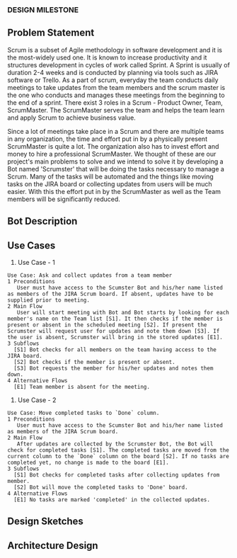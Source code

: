 ### DESIGN MILESTONE ###

## Problem Statement

Scrum is a subset of Agile methodology in software development and it is the most-widely used one. It is known to increase productivity and it structures development in cycles of work called Sprint. A Sprint is usually of duration 2-4 weeks and is conducted by planning via tools such as JIRA software or Trello. As a part of scrum, everyday the team conducts daily meetings to take updates from the team members and the scrum master is the one who conducts and manages these meetings from the beginning to the end of a sprint. There exist 3 roles in a Scrum - Product Owner, Team, ScrumMaster. The ScrumMaster serves the team and helps the team learn and apply Scrum to achieve business value. 

Since a lot of meetings take place in a Scrum and there are multiple teams in any organization, the time and effort put in by a physically present ScrumMaster is quite a lot. The organization also has to invest effort and money to hire a professional ScrumMaster. We thought of these are our project's main problems to solve and we intend to solve it by developing a Bot named 'Scrumster' that will be doing the tasks necessary to manage a Scrum. Many of the tasks will be automated and the things like moving tasks on the JIRA board or collecting updates from users will be much easier. With this the effort put in by the ScrumMaster as well as the Team members will be significantly reduced.

## Bot Description

## Use Cases

1. Use Case - 1

```
Use Case: Ask and collect updates from a team member
1 Preconditions
   User must have access to the Scumster Bot and his/her name listed as members of the JIRA Scrum board. If absent, updates have to be supplied prior to meeting.
2 Main Flow
   User will start meeting with Bot and Bot starts by looking for each member's name on the Team list [S1]. It then checks if the member is present or absent in the scheduled meeting [S2]. If present the Scrumster will request user for updates and note them down [S3]. If the user is absent, Scrumster will bring in the stored updates [E1]. 
3 Subflows
  [S1] Bot checks for all members on the team having access to the JIRA board.
  [S2] Bot checks if the member is present or absent.
  [S3] Bot requests the member for his/her updates and notes them down.
4 Alternative Flows
  [E1] Team member is absent for the meeting.
```

1. Use Case - 2

```
Use Case: Move completed tasks to `Done` column.
1 Preconditions
   User must have access to the Scumster Bot and his/her name listed as members of the JIRA Scrum board. 
2 Main Flow
   After updates are collected by the Scrumster Bot, the Bot will check for completed tasks [S1]. The completed tasks are moved from the current column to the `Done` column on the board [S2]. If no tasks are completed yet, no change is made to the board [E1].
3 Subflows
  [S1] Bot checks for completed tasks after collecting updates from member.
  [S2] Bot will move the completed tasks to 'Done' board.
4 Alternative Flows
  [E1] No tasks are marked 'completed' in the collected updates.
```
## Design Sketches

## Architecture Design
